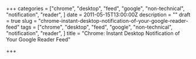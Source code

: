 +++
categories = ["chrome", "desktop", "feed", "google", "non-technical", "notification", "reader", ]
date = 2011-05-15T13:00:00Z
description = ""
draft = true
slug = "chrome-instant-desktop-notification-of-your-google-reader-feed"
tags = ["chrome", "desktop", "feed", "google", "non-technical", "notification", "reader", ]
title = "Chrome: Instant Desktop Notification of Your Google Reader Feed"

+++




